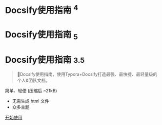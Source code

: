 <!-- _coverpage.md -->

# Docsify使用指南 <sup>4<sup>
# Docsify使用指南 <sub>5<sub>
# Docsify使用指南 <small>3.5</small>

> 💪Docsify使用指南，使用Typora+Docsify打造最强、最快捷、最轻量级的个人&团队文档。

 简单、轻便 (压缩后 ~21kB)
- 无需生成 html 文件
- 众多主题


[开始使用](/README.md)
